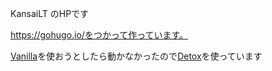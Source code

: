 KansaiLT のHPです

https://gohugo.io/をつかって作っています。

[Vanilla](https://github.com/zwbetz-gh/vanilla-bootstrap-hugo-theme)を使おうとしたら動かなかったので[Detox](https://github.com/allnightgrocery/hugo-theme-blueberry-detox)を使っています
